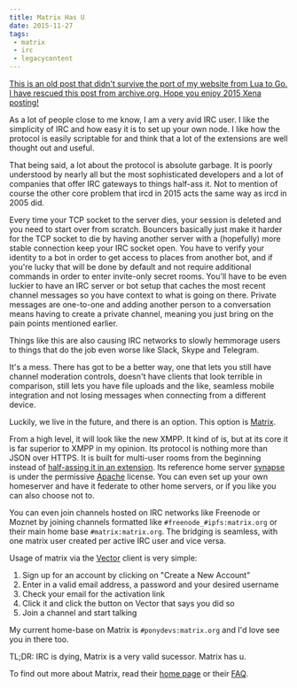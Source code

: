 ```yaml
---
title: Matrix Has U
date: 2015-11-27
tags:
 - matrix
 - irc
 - legacycontent
---
```


[This is an old post that didn't survive the port of my website from Lua to Go.
I have rescued this post from archive.org. Hope you enjoy 2015 Xena
posting!](conversation://Cadey/enby)

As a lot of people close to me know, I am a very avid IRC user. I like the 
simplicity of IRC and how easy it is to set up your own node. I like how the 
protocol is easily scriptable for and think that a lot of the extensions are 
well thought out and useful.

That being said, a lot about the protocol is absolute garbage. It is poorly 
understood by nearly all but the most sophisticated developers and a lot of 
companies that offer IRC gateways to things half-ass it. Not to mention of 
course the other core problem that ircd in 2015 acts the same way as ircd in 
2005 did.

Every time your TCP socket to the server dies, your session is deleted and you 
need to start over from scratch. Bouncers basically just make it harder for the 
TCP socket to die by having another server with a (hopefully) more stable 
connection keep your IRC socket open. You have to verify your identity to a bot 
in order to get access to places from another bot, and if you're lucky that 
will be done by default and not require additional commands in order to enter 
invite-only secret rooms. You'll have to be even luckier to have an IRC server 
or bot setup that caches the most recent channel messages so you have context 
to what is going on there. Private messages are one-to-one and adding another 
person to a conversation means having to create a private channel, meaning you 
just bring on the pain points mentioned earlier.

Things like this are also causing IRC networks to slowly hemmorage users to 
things that do the job even worse like Slack, Skype and Telegram.

It's a mess. There has got to be a better way, one that lets you still have 
channel moderation controls, doesn't have clients that look terrible in 
comparison, still lets you have file uploads and the like, seamless mobile 
integration and not losing messages when connecting from a different device.

Luckily, we live in the future, and there is an option. This option is 
[Matrix](https://matrix.org).

From a high level, it will look like the new XMPP. It kind of is, but at its 
core it is far superior to XMPP in my opinion. Its protocol is nothing more 
than JSON over HTTPS. It is built for multi-user rooms from the beginning 
instead of [half-assing it in an extension](https://xmpp.org/extensions/xep-0045.html).
Its reference home server [synapse](https://github.com/matrix-org/synapse)
is under the permissive [Apache](https://github.com/matrix-org/synapse/blob/master/LICENSE)
license. You can even set up your own homeserver and have it federate to
other home servers, or if you like you can also choose not to.

You can even join channels hosted on IRC networks like Freenode or Moznet by 
joining channels formatted like `#freenode_#ipfs:matrix.org` or their main home 
base `#matrix:matrix.org`. The bridging is seamless, with one matrix user 
created per active IRC user and vice versa.

Usage of matrix via the [Vector](https://vector.im/beta) client is very simple:

1. Sign up for an account by clicking on "Create a New Account"
2. Enter in a valid email address, a password and your desired username
3. Check your email for the activation link
4. Click it and click the button on Vector that says you did so
5. Join a channel and start talking

My current home-base on Matrix is `#ponydevs:matrix.org` and I'd love see you 
in there too.

TL;DR: IRC is dying, Matrix is a very valid sucessor. Matrix has u.

To find out more about Matrix, read their [home page](https://matrix.org) or
their [FAQ](https://matrix.org/docs/guides/faq.html).
